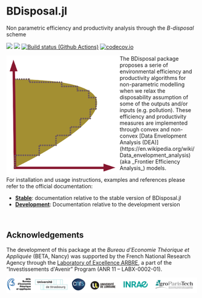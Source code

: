 # BDisposal.jl

Non parametric efficiency and productivity analysis through the _B-disposal_ scheme

[![](https://img.shields.io/badge/docs-stable-blue.svg)](https://sylvaticus.github.io/BDisposal.jl/stable)
[![](https://img.shields.io/badge/docs-dev-blue.svg)](https://sylvaticus.github.io/BDisposal.jl/dev)
[![Build status (Github Actions)](https://github.com/sylvaticus/BDisposal.jl/workflows/CI/badge.svg)](https://github.com/sylvaticus/BDisposal.jl/actions)
[![codecov.io](http://codecov.io/github/sylvaticus/BDisposal.jl/coverage.svg?branch=main)](http://codecov.io/github/sylvaticus/BDisposal.jl?branch=main)

<img src="docs/src/assets//BDisposal_logo.png" width="300" valign="top"  ALIGN="left"  />
The BDisposal package proposes a serie of environmental efficiency and productivity algorithms for non-parametric modelling when we relax the disposability assumption of some of the outputs and/or inputs (e.g. pollution). These efficiency and productivity measures are implemented through convex and non-convex [Data Envelopment Analysis (DEA)](https://en.wikipedia.org/wiki/Data_envelopment_analysis) (aka _Frontier Efficiency Analysis_) models.

For installation and usage instructions, examples and references please refer to the official documentation:
- [**Stable**](https://sylvaticus.github.io/BDisposal.jl/stable): documentation relative to the stable version of BDisposal.jl
- [**Development**](https://sylvaticus.github.io/BDisposal.jl/dev): Documentation relative to the development version

<br clear="left" />

## Acknowledgements

The development of this package at the _Bureau d'Economie Théorique et Appliquée_ (BETA, Nancy) was supported by the French National Research Agency through the [Laboratory of Excellence ARBRE](http://mycor.nancy.inra.fr/ARBRE/), a part of the “Investissements d'Avenir” Program (ANR 11 – LABX-0002-01).

[![BLogos](docs/src/assets/logos_betaumr.png)](http://www.beta-umr7522.fr/)
